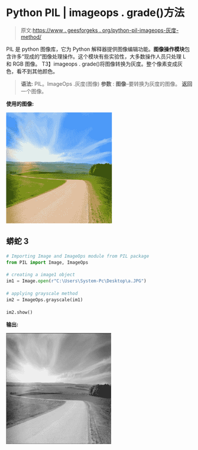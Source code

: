 # Python PIL | imageops . grade()方法

> 原文:[https://www . geesforgeks . org/python-pil-imageops-灰度-method/](https://www.geeksforgeeks.org/python-pil-imageops-greyscale-method/)

PIL 是 python 图像库，它为 Python 解释器提供图像编辑功能。**图像操作模块**包含许多“现成的”图像处理操作。这个模块有些实验性，大多数操作人员只处理 L 和 RGB 图像。
T3】imageops . grade()将图像转换为灰度。整个像素变成灰色，看不到其他颜色。

> **语法:** PIL。ImageOps .灰度(图像)
> **参数** :
> **图像**–要转换为灰度的图像。
> **返回**一个图像。

**使用的图像:**

![](img/4b273a4bc048b7e5f0b9251531c0415e.png)

## 蟒蛇 3

```py
# Importing Image and ImageOps module from PIL package
from PIL import Image, ImageOps

# creating a image1 object
im1 = Image.open(r"C:\Users\System-Pc\Desktop\a.JPG")

# applying grayscale method
im2 = ImageOps.grayscale(im1)

im2.show()
```

**输出:**

![](img/305135f27ae5edd4659ce777f835e095.png)